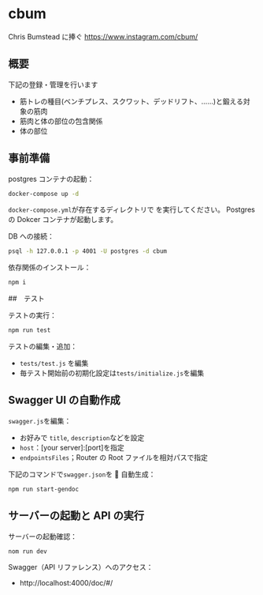 # cbum

Chris Bumstead に捧ぐ
https://www.instagram.com/cbum/

## 概要

下記の登録・管理を行います

- 筋トレの種目(ベンチプレス、スクワット、デッドリフト、……)と鍛える対象の筋肉
- 筋肉と体の部位の包含関係
- 体の部位

## 事前準備

postgres コンテナの起動：

```bash
docker-compose up -d
```

`docker-compose.yml`が存在するディレクトリで を実行してください。
Postgres の Dokcer コンテナが起動します。

DB への接続：

```bash
psql -h 127.0.0.1 -p 4001 -U postgres -d cbum
```

依存関係のインストール：

```bash
npm i
```

##　テスト

テストの実行：

```bash
npm run test
```

テストの編集・追加：

- `tests/test.js` を編集
- 毎テスト開始前の初期化設定は`tests/initialize.js`を編集

## Swagger UI の自動作成

`swagger.js`を編集：

- お好みで `title`, `description`などを設定
- `host`：[your server]:[port]を指定
- `endpointsFiles`；Router の Root ファイルを相対パスで指定

下記のコマンドで`swagger.json`を  自動生成：

```bash
npm run start-gendoc
```

## サーバーの起動と API の実行

サーバーの起動確認：

```bash
nom run dev
```

Swagger（API リファレンス）へのアクセス：

- http://localhost:4000/doc/#/
